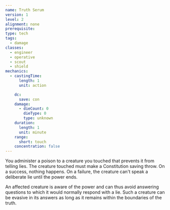 ```yaml
---
name: Truth Serum
version: 1
level: 2
alignment: none
prerequisite: 
type: tech
tags:
  - damage
classes:
  - engineer
  - operative
  - scout
  - shield
mechanics:
  - castingTime:
      length: 1
      unit: action

    dc:
      save: con
    damage:
      - dieCount: 0
        dieType: 0
        type: unknown
    duration:
      length: 1
      unit: minute
    range:
      short: touch
    concentration: false
---
```

You administer a poison to a creature you touched that prevents it from telling lies. The creature touched must make a Constitution saving throw. On a success, nothing happens. On a failure, the creature can't speak a deliberate lie until the power ends.

An affected creature is aware of the power and can thus avoid answering questions to which it would normally respond with a lie. Such a creature can be evasive in its answers as long as it remains within the boundaries of the truth.
    